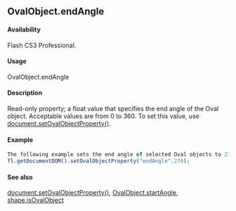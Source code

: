 ## OvalObject.endAngle

#### Availability

Flash CS3 Professional.

#### Usage

OvalObject.endAngle

#### Description

Read-only property; a float value that specifies the end angle of the Oval object. Acceptable values are from 0 to 360. To set this value, use [document.setOvalObjectProperty()](#!AdobeDocs/developers-animatesdk-docs/master/Document_object/docum590.md).

#### Example

```javascript
The following example sets the end angle of selected Oval objects to 270.
fl.getDocumentDOM().setOvalObjectProperty("endAngle",270);

```
#### See also

[document.setOvalObjectProperty()](#!AdobeDocs/developers-animatesdk-docs/master/Document_object/docum590.md), [OvalObject.startAngle](#!AdobeDocs/developers-animatesdk-docs/master/Oval_object/OvalObjec3.md), [shape.isOvalObject](#!AdobeDocs/developers-animatesdk-docs/master/Shape_object/shape9.md)
